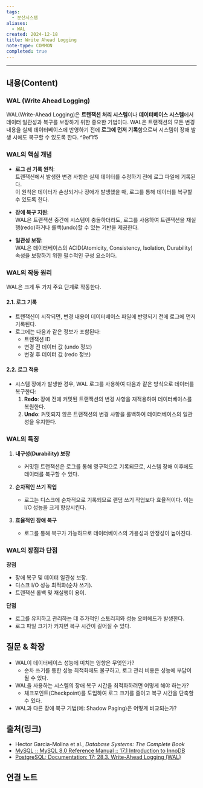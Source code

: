 ```yaml
---
tags:
  - 분산시스템
aliases:
  - WAL
created: 2024-12-18
title: Write Ahead Logging
note-type: COMMON
completed: true
---
```

---

## 내용(Content)

### WAL (Write Ahead Logging)

WAL(Write-Ahead Logging)은 **트랜잭션 처리 시스템**이나 **데이터베이스 시스템**에서 데이터 일관성과 복구를 보장하기 위한 중요한 기법이다. WAL은 트랜잭션의 모든 변경 내용을 실제 데이터베이스에 반영하기 전에 **로그에 먼저 기록**함으로써 시스템이 장애 발생 시에도 복구할 수 있도록 한다. ^9ef1f5

### WAL의 핵심 개념

- **로그 선 기록 원칙**:  
    트랜잭션에서 발생한 변경 사항은 실제 데이터를 수정하기 전에 로그 파일에 기록된다.  
    이 원칙은 데이터가 손상되거나 장애가 발생했을 때, 로그를 통해 데이터를 복구할 수 있도록 한다.
    
- **장애 복구 지원**:  
    WAL은 트랜잭션 중간에 시스템이 충돌하더라도, 로그를 사용하여 트랜잭션을 재실행(redo)하거나 롤백(undo)할 수 있는 기반을 제공한다.
    
- **일관성 보장**:  
    WAL은 데이터베이스의 ACID(Atomicity, Consistency, Isolation, Durability) 속성을 보장하기 위한 필수적인 구성 요소이다.

### WAL의 작동 원리

WAL은 크게 두 가지 주요 단계로 작동한다.

#### 2.1. **로그 기록**

- 트랜잭션이 시작되면, 변경 내용이 데이터베이스 파일에 반영되기 전에 로그에 먼저 기록된다.
- 로그에는 다음과 같은 정보가 포함된다:
    - 트랜잭션 ID
    - 변경 전 데이터 값 (undo 정보)
    - 변경 후 데이터 값 (redo 정보)

#### 2.2. **로그 적용**

- 시스템 장애가 발생한 경우, WAL 로그를 사용하여 다음과 같은 방식으로 데이터를 복구한다:
    1. **Redo**: 장애 전에 커밋된 트랜잭션의 변경 사항을 재적용하여 데이터베이스를 복원한다.
    2. **Undo**: 커밋되지 않은 트랜잭션의 변경 사항을 롤백하여 데이터베이스의 일관성을 유지한다.

### WAL의 특징

1. **내구성(Durability) 보장**
    
    - 커밋된 트랜잭션은 로그를 통해 영구적으로 기록되므로, 시스템 장애 이후에도 데이터를 복구할 수 있다.
2. **순차적인 쓰기 작업**
    
    - 로그는 디스크에 순차적으로 기록되므로 랜덤 쓰기 작업보다 효율적이다. 이는 I/O 성능을 크게 향상시킨다.
3. **효율적인 장애 복구**
    
    - 로그를 통해 복구가 가능하므로 데이터베이스의 가용성과 안정성이 높아진다.

### WAL의 장점과 단점

**장점**

- 장애 복구 및 데이터 일관성 보장.
- 디스크 I/O 성능 최적화(순차 쓰기).
- 트랜잭션 롤백 및 재실행이 용이.

**단점**

- 로그를 유지하고 관리하는 데 추가적인 스토리지와 성능 오버헤드가 발생한다.
- 로그 파일 크기가 커지면 복구 시간이 길어질 수 있다.


## 질문 & 확장

- WAL이 데이터베이스 성능에 미치는 영향은 무엇인가?
    - 순차 쓰기를 통한 성능 최적화에도 불구하고, 로그 관리 비용은 성능에 부담이 될 수 있다.
- WAL을 사용하는 시스템의 장애 복구 시간을 최적화하려면 어떻게 해야 하는가?
    - 체크포인트(Checkpoint)를 도입하여 로그 크기를 줄이고 복구 시간을 단축할 수 있다.
- WAL과 다른 장애 복구 기법(예: Shadow Paging)은 어떻게 비교되는가?

## 출처(링크)

- Hector Garcia-Molina et al., _Database Systems: The Complete Book_
- [MySQL :: MySQL 8.0 Reference Manual :: 17.1 Introduction to InnoDB](https://dev.mysql.com/doc/refman/8.0/en/innodb-introduction.html)
- [PostgreSQL: Documentation: 17: 28.3. Write-Ahead Logging (WAL)](https://www.postgresql.org/docs/current/wal-intro.html)

## 연결 노트










